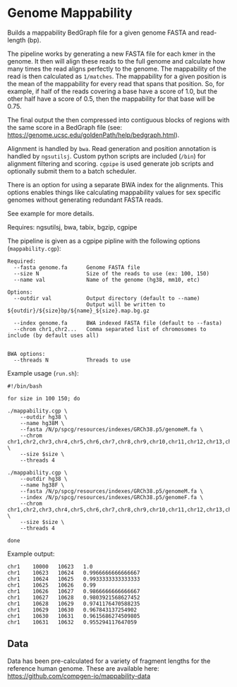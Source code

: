 Genome Mappability
===

Builds a mappability BedGraph file for a given genome FASTA and read-length (bp).

The pipeline works by generating a new FASTA file for each kmer in the genome. It 
then will align these reads to the full genome and calculate how many times the read 
aligns perfectly to the genome. The mappability of the read is then calculated as `1/matches`. 
The mappability for a given position is the mean of the mappability for every read that 
spans that position. So, for example, if half of the reads covering a base have a score of 
1.0, but the other half have a score of 0.5, then the mappability for that base will be 0.75.

The final output the then compressed into contiguous blocks of regions with the same score 
in a BedGraph file (see: https://genome.ucsc.edu/goldenPath/help/bedgraph.html). 

Alignment is handled by `bwa`. Read generation and position annotation is handled by `ngsutilsj`. 
Custom python scripts are included (`/bin`) for alignment filtering and scoring. `cgpipe` is used 
generate job scripts and optionally submit them to a batch scheduler.

There is an option for using a separate BWA index for the alignments. This options enables things like 
calculating mappability values for sex specific genomes without generating redundant FASTA reads. 

See example for more details.

Requires: ngsutilsj, bwa, tabix, bgzip, cgpipe

The pipeline is given as a cgpipe pipline with the following options (`mappability.cgp`):

    Required:
      --fasta genome.fa      Genome FASTA file
      --size N               Size of the reads to use (ex: 100, 150)
      --name val             Name of the genome (hg38, mm10, etc)

    Options:
      --outdir val           Output directory (default to --name)
                             Output will be written to ${outdir}/${size}bp/${name}_${size}.map.bg.gz

      --index genome.fa      BWA indexed FASTA file (default to --fasta)
      --chrom chr1,chr2...   Comma separated list of chromosomes to include (by default uses all)


    BWA options:
      --threads N            Threads to use

Example usage (`run.sh`):

    #!/bin/bash

    for size in 100 150; do

    ./mappability.cgp \
        --outdir hg38 \
        --name hg38M \
        --fasta /N/p/spcg/resources/indexes/GRCh38.p5/genomeM.fa \
        --chrom chr1,chr2,chr3,chr4,chr5,chr6,chr7,chr8,chr9,chr10,chr11,chr12,chr13,chr14,chr15,chr16,chr17,chr18,chr19,chr20,chr21,chr22,chrX,chrY,chrM \
        --size $size \
        --threads 4 

    ./mappability.cgp \
        --outdir hg38 \
        --name hg38F \
        --fasta /N/p/spcg/resources/indexes/GRCh38.p5/genomeM.fa \
        --index /N/p/spcg/resources/indexes/GRCh38.p5/genomeF.fa \
        --chrom chr1,chr2,chr3,chr4,chr5,chr6,chr7,chr8,chr9,chr10,chr11,chr12,chr13,chr14,chr15,chr16,chr17,chr18,chr19,chr20,chr21,chr22,chrX,chrM \
        --size $size \
        --threads 4 

    done

Example output:

    chr1	10000	10623	1.0
    chr1	10623	10624	0.9966666666666667
    chr1	10624	10625	0.9933333333333333
    chr1	10625	10626	0.99
    chr1	10626	10627	0.9866666666666667
    chr1	10627	10628	0.9803921568627452
    chr1	10628	10629	0.9741176470588235
    chr1	10629	10630	0.967843137254902
    chr1	10630	10631	0.9615686274509805
    chr1	10631	10632	0.955294117647059
  

## Data

Data has been pre-calculated for a variety of fragment lengths for the reference human genome. These are available here: https://github.com/compgen-io/mappability-data